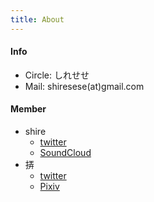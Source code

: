 ```yaml
---
title: About
---
```


#### Info
* Circle: しれせせ
* Mail: shiresese(at)gmail.com

#### Member
* shire
  - [twitter](https://twitter.com/shire001)
  - [SoundCloud](https://soundcloud.com/shire-2)
* 挵
  - [twitter](https://twitter.com/seseri7th)
  - [Pixiv](https://pixiv.me/sesere)
